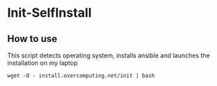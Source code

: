 # Init-SelfInstall

## How to use  
This script detects operating system, installs ansible and launches the installation on my laptop
``` 
wget -O - install.overcomputing.net/init | bash 
```